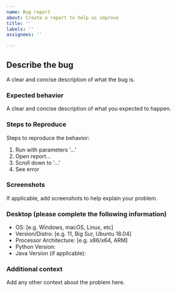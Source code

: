 ```yaml
---
name: Bug report
about: Create a report to help us improve
title: ''
labels: ''
assignees: ''

---
```


## Describe the bug
A clear and concise description of what the bug is.

### Expected behavior
A clear and concise description of what you expected to happen.

### Steps to Reproduce
Steps to reproduce the behavior:
1. Run with parameters '...'
2. Open report...
3. Scroll down to '...'
4. See error

### Screenshots
If applicable, add screenshots to help explain your problem.

### Desktop (please complete the following information)
 - OS: [e.g. Windows, macOS, Linux, etc]
 - Version/Distro: [e.g. 11, Big Sur, Ubuntu 18.04]
 - Processor Architecture: [e.g. x86/x64, ARM]
 - Python Version:
 - Java Version (if applicable):

### Additional context
Add any other context about the problem here.